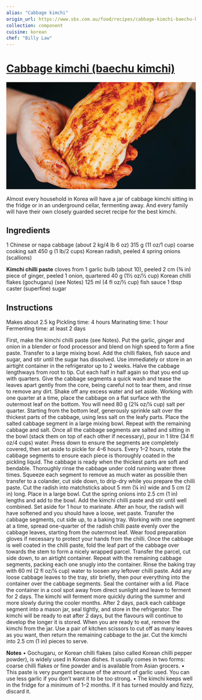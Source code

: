 ```yaml
---
alias: "Cabbage kimchi"
origin_url: https://www.sbs.com.au/food/recipes/cabbage-kimchi-baechu-kimchi
collection: component
cuisine: korean
chef: "Billy Law"
---
```

# [Cabbage kimchi (baechu kimchi)](https://www.sbs.com.au/food/recipes/cabbage-kimchi-baechu-kimchi)

![](assets/3dd26cef2933855d9bf9142403f2d842.jpg)

Almost every household in Korea will have a jar of cabbage kimchi sitting in the fridge or in an underground cellar, fermenting away. And every family will have their own closely guarded secret recipe for the best kimchi.

## Ingredients
1 Chinese or napa cabbage (about 2 kg/4 lb 6 oz)
315 g (11 oz/1 cup) coarse cooking salt
450 g (1 lb/2 cups) Korean radish, peeled
4 spring onions (scallions)

**Kimchi chilli paste**
cloves from 1 garlic bulb (about 10), peeled
2 cm (¾ in) piece of ginger, peeled
1 onion, quartered
40 g (1½ oz/½ cup) Korean chilli flakes (gochugaru) (see Notes)
125 ml (4 fl oz/½ cup) fish sauce
1 tbsp caster (superfine) sugar

## Instructions
Makes about 2.5 kg
Pickling time: 4 hours
Marinating time: 1 hour
Fermenting time: at least 2 days

First, make the kimchi chilli paste (see Notes). Put the garlic, ginger and onion in a blender or food processor and blend on high speed to form a fine paste. Transfer to a large mixing bowl.
Add the chilli flakes, fish sauce and sugar, and stir until the sugar has dissolved. Use immediately or store in an airtight container in the refrigerator up to 2 weeks.
Halve the cabbage lengthways from root to tip. Cut each half in half again so that you end up with quarters. Give the cabbage segments a quick wash and tease the leaves apart gently from the core, being careful not to tear them, and rinse to remove any dirt. Shake off any excess water and set aside.
Working with one quarter at a time, place the cabbage on a flat surface with the outermost leaf on the bottom. You will need 80 g (2¾ oz/¼ cup) salt per quarter.
Starting from the bottom leaf, generously sprinkle salt over the thickest parts of the cabbage, using less salt on the leafy parts. Place the salted cabbage segment in a large mixing bowl. Repeat with the remaining cabbage and salt.
Once all the cabbage segments are salted and sitting in the bowl (stack them on top of each other if necessary), pour in 1 litre (34 fl oz/4 cups) water. Press down to ensure the segments are completely covered, then set aside to pickle for 4–6 hours.
Every 1–2 hours, rotate the cabbage segments to ensure each piece is thoroughly coated in the pickling liquid. The cabbage is ready when the thickest parts are soft and bendable.
Thoroughly rinse the cabbage under cold running water three times. Squeeze each segment to remove as much water as possible then transfer to a colander, cut side down, to drip-dry while you prepare the chilli paste.
Cut the radish into matchsticks about 5 mm (¼ in) wide and 5 cm (2 in) long. Place in a large bowl. Cut the spring onions into 2.5 cm (1 in) lengths and add to the bowl. Add the kimchi chilli paste and stir until well combined. Set aside for 1 hour to marinate. After an hour, the radish will have softened and you should have a loose, wet paste.
Transfer the cabbage segments, cut side up, to a baking tray. Working with one segment at a time, spread one-quarter of the radish chilli paste evenly over the cabbage leaves, starting from the outermost leaf. Wear food preparation gloves if necessary to protect your hands from the chilli.
Once the cabbage is well coated in the chilli paste, fold the leaf part of the cabbage over towards the stem to form a nicely wrapped parcel. Transfer the parcel, cut side down, to an airtight container. Repeat with the remaining cabbage segments, packing each one snugly into the container.
Rinse the baking tray with 60 ml (2 fl oz/¼ cup) water to loosen any leftover chilli paste. Add any loose cabbage leaves to the tray, stir briefly, then pour everything into the container over the cabbage segments. Seal the container with a lid.
Place the container in a cool spot away from direct sunlight and leave to ferment for 2 days. The kimchi will ferment more quickly during the summer and more slowly during the cooler months.
After 2 days, pack each cabbage segment into a mason jar, seal tightly, and store in the refrigerator. The kimchi will be ready to eat after 2 days, but the flavours will continue to develop the longer it is stored.
When you are ready to eat, remove the kimchi from the jar. Use a pair of kitchen scissors to cut off as many leaves as you want, then return the remaining cabbage to the jar. Cut the kimchi into 2.5 cm (1 in) pieces to serve.
 

**Notes**
• Gochugaru, or Korean chilli flakes (also called Korean chilli pepper powder), is widely used in Korean dishes. It usually comes in two forms: coarse chilli flakes or fine powder and is available from Asian grocers.
• This paste is very pungent because of the amount of garlic used. You can use less garlic if you don’t want it to be too strong.
• The kimchi keeps well in the fridge for a minimum of 1–2 months. If it has turned mouldy and fizzy, discard it.